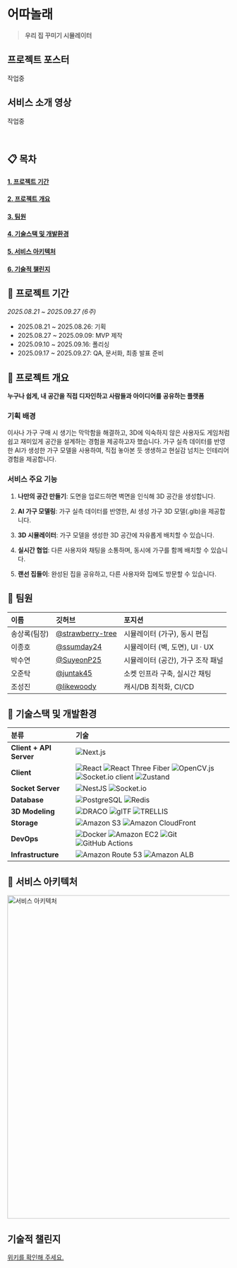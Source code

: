 #  어따놀래

> **우리 집 꾸미기 시뮬레이터**

## 프로젝트 포스터
작업중

## 서비스 소개 영상
작업중

<br/>

## 📋 목차
#### [**1. 프로젝트 기간**](#Period)
#### [**2. 프로젝트 개요**](#Wheretoput)
#### [**3. 팀원**](#Team)
#### [**4. 기술스택 및 개발환경**](#Stack)
#### [**5. 서비스 아키텍처**](#Architecture)
#### [**6. 기술적 챌린지**](#Challenges)

<a name="Period"></a>
## 📌 프로젝트 기간
*2025.08.21 ~ 2025.09.27 (6주)*
- 2025.08.21 ~ 2025.08.26: 기획
- 2025.08.27 ~ 2025.09.09: MVP 제작
- 2025.09.10 ~ 2025.09.16: 폴리싱
- 2025.09.17 ~ 2025.09.27: QA, 문서화, 최종 발표 준비

<a name="Wheretoput"></a>

## 📌 프로젝트 개요
**누구나 쉽게, 내 공간을 직접 디자인하고 사람들과 아이디어를 공유하는 플랫폼**

### **기획 배경**
이사나 가구 구매 시 생기는 막막함을 해결하고, 3D에 익숙하지 않은 사용자도 게임처럼 쉽고 재미있게 공간을 설계하는 경험을 제공하고자 했습니다. 가구 실측 데이터를 반영한 AI가 생성한 가구 모델을 사용하여, 직접 놓아본 듯 생생하고 현실감 넘치는 인테리어 경험을 제공합니다.

### **서비스 주요 기능**

1. **나만의 공간 만들기**: 도면을 업로드하면 벽면을 인식해 3D 공간을 생성합니다.
 
2. **AI 가구 모델링**: 가구 실측 데이터를 반영한, AI 생성 가구 3D 모델(.glb)을 제공합니다.

3. **3D 시뮬레이터**: 가구 모델을 생성한 3D 공간에 자유롭게 배치할 수 있습니다.

4. **실시간 협업**: 다른 사용자와 채팅을 소통하며, 동시에 가구를 함께 배치할 수 있습니다.

5. **랜선 집들이**: 완성된 집을 공유하고, 다른 사용자와 집에도 방문할 수 있습니다.

<a name="Team"></a>
## 📌 팀원

| 이름 | 깃허브 | 포지션 |
| :--- | :--- | :--- |
| 송상록(팀장)     |[@strawberry-tree](https://github.com/strawberry-tree/)      |시뮬레이터 (가구), 동시 편집  |
| 이종호    |[@ssumday24](https://github.com/ssumday24)      |시뮬레이터 (벽, 도면), UI · UX|  
| 박수연     |[@SuyeonP25](https://github.com/SuyeonP25)      |시뮬레이터 (공간), 가구 조작 패널 |
|오준탁    |[@juntak45](https://github.com/juntak45)      |소켓 인프라 구축, 실시간 채팅|
|조성진     |[@likewoody](https://github.com/likewoody)      |캐시/DB 최적화, CI/CD  |


<a name="Stack"></a>
## 📌 기술스택 및 개발환경
| 분류 | 기술 |
| :--- | :--- |
| **Client + API Server** | ![Next.js](https://img.shields.io/badge/Next.js-000000?style=for-the-badge&logo=next.js&logoColor=white) |
| **Client** | ![React](https://img.shields.io/badge/React-61DAFB?style=for-the-badge&logo=react&logoColor=black) ![React Three Fiber](https://img.shields.io/badge/React%20Three%20Fiber-000000?style=for-the-badge&logo=three.js&logoColor=white) ![OpenCV.js](https://img.shields.io/badge/OpenCV.js-5C3EE8?style=for-the-badge&logo=opencv&logoColor=white) ![Socket.io client](https://img.shields.io/badge/Socket.io%20client-010101?style=for-the-badge&logo=socket.io&logoColor=white) ![Zustand](https://img.shields.io/badge/Zustand-FF6B6B?style=for-the-badge&logo=react&logoColor=white) |
| **Socket Server** | ![NestJS](https://img.shields.io/badge/NestJS-E0234E?style=for-the-badge&logo=nestjs&logoColor=white) ![Socket.io](https://img.shields.io/badge/Socket.io-010101?style=for-the-badge&logo=socket.io&logoColor=white) |
| **Database** | ![PostgreSQL](https://img.shields.io/badge/PostgreSQL-4169E1?style=for-the-badge&logo=postgresql&logoColor=white) ![Redis](https://img.shields.io/badge/Redis-DC382D?style=for-the-badge&logo=redis&logoColor=white) |
| **3D Modeling** | ![DRACO](https://img.shields.io/badge/DRACO-4285F4?style=for-the-badge&logo=google&logoColor=white) ![glTF](https://img.shields.io/badge/glTF%20Transform-FF6B35?style=for-the-badge&logo=khronos&logoColor=white) ![TRELLIS](https://img.shields.io/badge/TRELLIS-FF4081?style=for-the-badge&logo=3d&logoColor=white) |
| **Storage** | ![Amazon S3](https://img.shields.io/badge/Amazon%20S3-569A31?style=for-the-badge&logo=Amazon%20S3&logoColor=white) ![Amazon CloudFront](https://img.shields.io/badge/Amazon%20CloudFront-232F3E?style=for-the-badge&logo=amazonaws&logoColor=white) |
| **DevOps** | ![Docker](https://img.shields.io/badge/Docker-2496ED?style=for-the-badge&logo=docker&logoColor=white) ![Amazon EC2](https://img.shields.io/badge/Amazon%20EC2-FF9900?style=for-the-badge&logo=Amazon%20EC2&logoColor=white) ![Git](https://img.shields.io/badge/Git-F05032?style=for-the-badge&logo=git&logoColor=white) ![GitHub Actions](https://img.shields.io/badge/GitHub%20Actions-2088FF?style=for-the-badge&logo=github-actions&logoColor=white) |
| **Infrastructure** | ![Amazon Route 53](https://img.shields.io/badge/Amazon%20Route%2053-232F3E?style=for-the-badge&logo=amazonaws&logoColor=white) ![Amazon ALB](https://img.shields.io/badge/Amazon%20ALB-FF9900?style=for-the-badge&logo=amazonaws&logoColor=white) |

<a name="Architecture"></a>
## 📌 서비스 아키텍처
<img width="1367" height="732" alt="서비스 아키텍처" src="https://github.com/user-attachments/assets/488a73fe-f62b-457c-83b9-45e0454817e4" />

<a name="Challenges"></a>
## 기술적 챌린지
[위키를 확인해 주세요.](https://github.com/KJ-9th-NMM-Team2/wheretoput/wiki)

